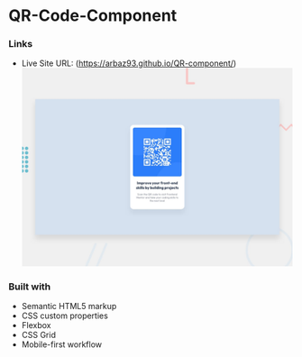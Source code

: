 # QR-Code-Component

### Links

- Live Site URL: (https://arbaz93.github.io/QR-component/)
![qr code component](./design/desktop-preview.jpg)

### Built with

- Semantic HTML5 markup
- CSS custom properties
- Flexbox
- CSS Grid
- Mobile-first workflow
